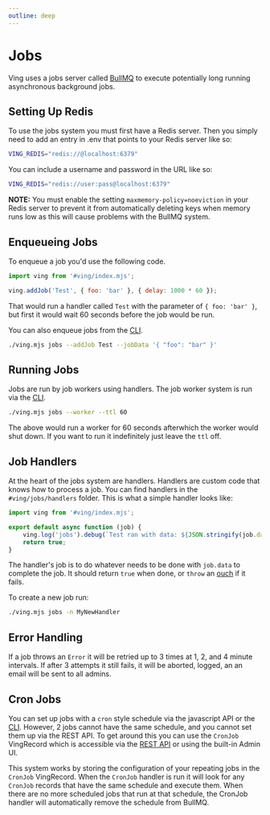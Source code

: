 ```yaml
---
outline: deep
---
```

# Jobs
Ving uses a jobs server called [BullMQ](http://bullmq.io) to execute potentially long running asynchronous background jobs. 


## Setting Up Redis
To use the jobs system you must first have a Redis server. Then you simply need to add an entry in .env that points to your Redis server like so:

```bash
VING_REDIS="redis://@localhost:6379"
```

You can include a username and password in the URL like so:

```bash
VING_REDIS="redis://user:pass@localhost:6379"
```

**NOTE:** You must enable the setting `maxmemory-policy=noeviction` in your Redis server to prevent it from automatically deleting keys when memory runs low as this will cause problems with the BullMQ system.

## Enqueueing Jobs
To enqueue a job you'd use the following code.

```js
import ving from '#ving/index.mjs';

ving.addJob('Test', { foo: 'bar' }, { delay: 1000 * 60 });
```
That would run a handler called `Test` with the parameter of `{ foo: 'bar' }`, but first it would wait 60 seconds before the job would be run.

You can also enqueue jobs from the [CLI](cli).

```bash
./ving.mjs jobs --addJob Test --jobData '{ "foo": "bar" }'
```

## Running Jobs
Jobs are run by job workers using handlers. The job worker system is run via the [CLI](cli).

```bash
./ving.mjs jobs --worker --ttl 60
```

The above would run a worker for 60 seconds afterwhich the worker would shut down. If you want to run it indefinitely just leave the `ttl` off.

## Job Handlers
At the heart of the jobs system are handlers. Handlers are custom code that knows how to process a job. You can find handlers in the `#ving/jobs/handlers` folder. This is what a simple handler looks like:

```js
import ving from '#ving/index.mjs';

export default async function (job) {
    ving.log('jobs').debug(`Test ran with data: ${JSON.stringify(job.data)}`);
    return true;
}
```

The handler's job is to do whatever needs to be done with `job.data` to complete the job. It should return `true` when done, or `throw` an [ouch](utils) if it fails. 

To create a new job run:

```bash
./ving.mjs jobs -n MyNewHandler
```

## Error Handling

If a job throws an `Error` it will be retried up to 3 times at 1, 2, and 4 minute intervals. If after 3 attempts it still fails, it will be aborted, logged, an an email will be sent to all admins.

## Cron Jobs
You can set up jobs with a `cron` style schedule via the javascript API or the [CLI](cli). However, 2 jobs cannot have the same schedule, and you cannot set them up via the REST API. To get around this you can use the `CronJob` VingRecord which is accessible via the [REST API](../rest/CronJob) or using the built-in Admin UI.

This system works by storing the configuration of your repeating jobs in the `CronJob` VingRecord. When the `CronJob` handler is run it will look for any `CronJob` records that have the same schedule and execute them. When there are no more scheduled jobs that run at that schedule, the CronJob handler will automatically remove the schedule from BullMQ.